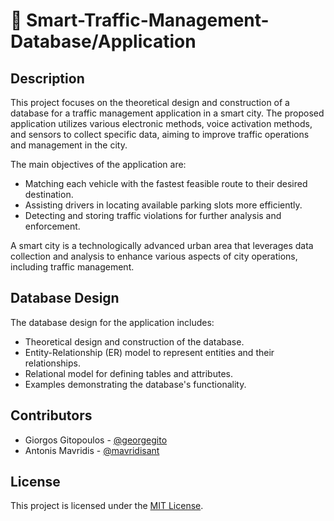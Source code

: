 # 🚦 Smart-Traffic-Management-Database/Application

## Description
This project focuses on the theoretical design and construction of a database for a traffic management application in a smart city. The proposed application utilizes various electronic methods, voice activation methods, and sensors to collect specific data, aiming to improve traffic operations and management in the city.

The main objectives of the application are:
- Matching each vehicle with the fastest feasible route to their desired destination.
- Assisting drivers in locating available parking slots more efficiently.
- Detecting and storing traffic violations for further analysis and enforcement.

A smart city is a technologically advanced urban area that leverages data collection and analysis to enhance various aspects of city operations, including traffic management.


## Database Design
The database design for the application includes:
- Theoretical design and construction of the database.
- Entity-Relationship (ER) model to represent entities and their relationships.
- Relational model for defining tables and attributes.
- Examples demonstrating the database's functionality.


## Contributors
- Giorgos Gitopoulos - [@georgegito](https://github.com/georgegito)
- Antonis Mavridis - [@mavridisant](https://github.com/mavridisant)

## License
This project is licensed under the [MIT License](https://opensource.org/licenses/MIT).


